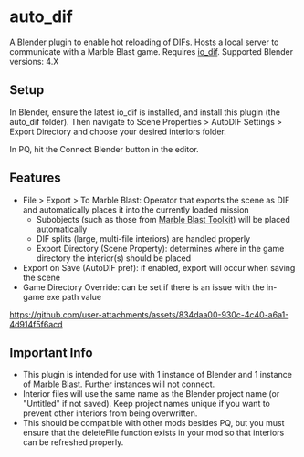 # auto_dif
A Blender plugin to enable hot reloading of DIFs. Hosts a local server to communicate with a Marble Blast game. Requires [io_dif](https://github.com/RandomityGuy/io_dif). 
Supported Blender versions: 4.X

## Setup

In Blender, ensure the latest io_dif is installed, and install this plugin (the auto_dif folder). Then navigate to Scene Properties > AutoDIF Settings > Export Directory and choose your desired interiors folder.

In PQ, hit the Connect Blender button in the editor.

## Features

- File > Export > To Marble Blast: Operator that exports the scene as DIF and automatically places it into the currently loaded mission
  - Subobjects (such as those from [Marble Blast Toolkit](https://github.com/FlavoredSaucer/marbleBlastToolkit)) will be placed automatically
  - DIF splits (large, multi-file interiors) are handled properly
  - Export Directory (Scene Property): determines where in the game directory the interior(s) should be placed
- Export on Save (AutoDIF pref): if enabled, export will occur when saving the scene
- Game Directory Override: can be set if there is an issue with the in-game exe path value

https://github.com/user-attachments/assets/834daa00-930c-4c40-a6a1-4d914f5f6acd


## Important Info

- This plugin is intended for use with 1 instance of Blender and 1 instance of Marble Blast. Further instances will not connect.
- Interior files will use the same name as the Blender project name (or "Untitled" if not saved). Keep project names unique if you want to prevent other interiors from being overwritten.
- This should be compatible with other mods besides PQ, but you must ensure that the deleteFile function exists in your mod so that interiors can be refreshed properly.
